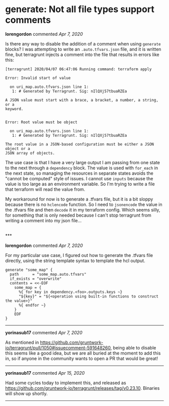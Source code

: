 # generate: Not all file types support comments

**lorengordon** commented *Apr 7, 2020*

Is there any way to disable the addition of a comment when using `generate` blocks? I was attempting to write an `.auto.tfvars.json` file, and it is written fine, but terragrunt injects a comment into the file that results in errors like this:

```
[terragrunt] 2020/04/07 06:47:06 Running command: terraform apply

Error: Invalid start of value

  on uri_map.auto.tfvars.json line 1:
   1: # Generated by Terragrunt. Sig: nIlQXj57tbuaRZEa

A JSON value must start with a brace, a bracket, a number, a string, or a
keyword.


Error: Root value must be object

  on uri_map.auto.tfvars.json line 1:
   1: # Generated by Terragrunt. Sig: nIlQXj57tbuaRZEa

The root value in a JSON-based configuration must be either a JSON object or a
JSON array of objects.
```

The use case is that I have a very large output I am passing from one state to the next through a `dependency` block. The value is used with `for_each` in the next state, so managing the resources in separate states avoids the "cannot be computed" style of issues. I cannot use `inputs` because the value is too large as an environment variable. So I'm trying to write a file that terraform will read the value from.

My workaround for now is to generate a .tfvars file, but it is a bit sloppy because there is no `hclencode` function. So I need to `jsonencode` the value in the .tfvars file and then `decode` it in my terraform config. Which seems silly, for something that is only needed because I can't stop terragrunt from writing a comment into my json file...

<br />
***


**lorengordon** commented *Apr 7, 2020*

For my particular use case, I figured out how to generate the .tfvars file directly, using the string template syntax to template the hcl output.

```
generate "some_map" {
  path      = "some_map.auto.tfvars"
  if_exists = "overwrite"
  contents = <<-EOF
    some_map = {
      %{ for key in dependency.<foo>.outputs.keys ~}
      "${key}" = "${<operation using built-in functions to construct the value>}"
      %{ endfor ~}
    }
    EOF
}
```
***

**yorinasub17** commented *Apr 7, 2020*

As mentioned in https://github.com/gruntwork-io/terragrunt/pull/1050#issuecomment-591648260, being able to disable this seems like a good idea, but we are all buried at the moment to add this in, so if anyone in the community wants to open a PR that would be great!
***

**yorinasub17** commented *Apr 15, 2020*

Had some cycles today to implement this, and released as https://github.com/gruntwork-io/terragrunt/releases/tag/v0.23.10. Binaries will show up shortly.
***

